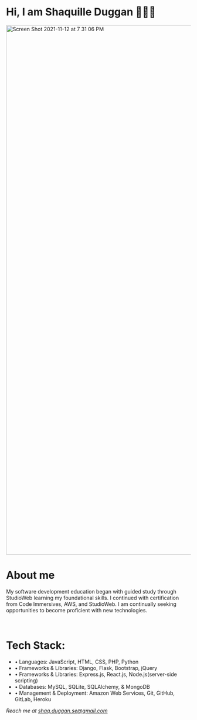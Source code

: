 <h1> Hi, I am Shaquille Duggan 👨🏿‍💻 </h1>
<img width="1440" alt="Screen Shot 2021-11-12 at 7 31 06 PM" src="https://user-images.githubusercontent.com/84408174/141599013-df775cab-4fe6-48b6-8a2e-ba929c2a788c.jpeg">
<h1>About me</h1>
<p>My software development education began with guided study through StudioWeb learning my foundational skills. I continued with certification from Code Immersives, AWS, and StudioWeb. I am continually seeking opportunities to become proficient with new technologies.</p>
<br>
<h1>Tech Stack:</h1>
<ul>
  <li> • Languages: JavaScript, HTML, CSS, PHP, Python</li>
  <li> • Frameworks & Libraries: Django, Flask, Bootstrap, jQuery</li>
  <li> • Frameworks & Libraries: Express.js, React.js, Node.js(server-side scripting)</li> 
  <li> • Databases: MySQL, SQLite, SQLAlchemy, & MongoDB</li>
  <li> • Management & Deployment: Amazon Web Services, Git, GitHub, GitLab, Heroku</li>
</ul>

<em>Reach me at shaq.duggan.se@gmail.com<em>
